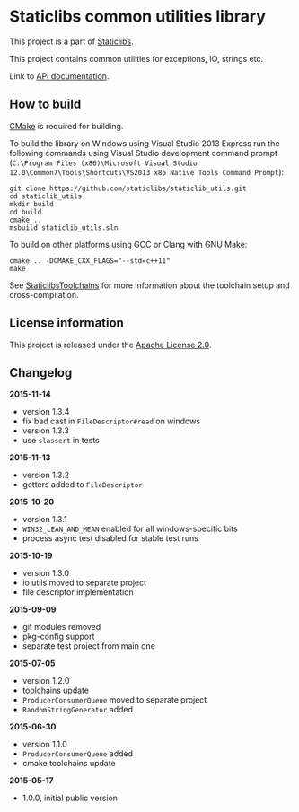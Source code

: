 Staticlibs common utilities library
===================================

This project is a part of [Staticlibs](http://staticlibs.net/).

This project contains common utilities for exceptions, IO, strings etc.

Link to [API documentation](http://staticlibs.github.io/staticlib_utils/docs/html/namespacestaticlib_1_1utils.html).

How to build
------------

[CMake](http://cmake.org/) is required for building.

To build the library on Windows using Visual Studio 2013 Express run the following commands using
Visual Studio development command prompt 
(`C:\Program Files (x86)\Microsoft Visual Studio 12.0\Common7\Tools\Shortcuts\VS2013 x86 Native Tools Command Prompt`):

    git clone https://github.com/staticlibs/staticlib_utils.git
    cd staticlib_utils
    mkdir build
    cd build
    cmake ..
    msbuild staticlib_utils.sln

To build on other platforms using GCC or Clang with GNU Make:

    cmake .. -DCMAKE_CXX_FLAGS="--std=c++11"
    make

See [StaticlibsToolchains](https://github.com/staticlibs/wiki/wiki/StaticlibsToolchains) for 
more information about the toolchain setup and cross-compilation.

License information
-------------------

This project is released under the [Apache License 2.0](http://www.apache.org/licenses/LICENSE-2.0).

Changelog
---------

**2015-11-14**

 * version 1.3.4
 * fix bad cast in `FileDescriptor#read` on windows
 * version 1.3.3
 * use `slassert` in tests


**2015-11-13**

 * version 1.3.2
 * getters added to `FileDescriptor`

**2015-10-20**

 * version 1.3.1
 * `WIN32_LEAN_AND_MEAN` enabled for all windows-specific bits
 * process async test disabled for stable test runs

**2015-10-19**

 * version 1.3.0
 * io utils moved to separate project 
 * file descriptor implementation

**2015-09-09**

 * git modules removed
 * pkg-config support
 * separate test project from main one

**2015-07-05**

 * version 1.2.0
 * toolchains update
 * `ProducerConsumerQueue` moved to separate project
 * `RandomStringGenerator` added

**2015-06-30**

 * version 1.1.0
 * `ProducerConsumerQueue` added
 * cmake toolchains update

**2015-05-17**

 * 1.0.0, initial public version
